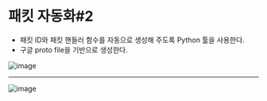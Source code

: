 # 패킷 자동화\#2
* 패킷 ID와 패킷 핸들러 함수를 자동으로 생성해 주도록 Python 툴을 사용한다.
* 구글 proto file을 기반으로 생성한다.
 
![image](https://user-images.githubusercontent.com/68372094/160996202-a50eaad5-dd18-4d4a-aa1b-b470fb6de8b9.png)
***
![image](https://user-images.githubusercontent.com/68372094/160995605-5b35e1b1-6edd-4a69-858e-d515d6d87210.png)
